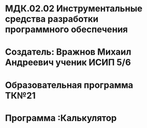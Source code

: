 # МДК.02.02 Инструментальные средства разработки программного обеспечения
# Cоздатель: Вражнов Михаил Андреевич ученик ИСИП 5/6
# Образовательная программа ТК№21
# Программа :Калькулятор
#
#
#
